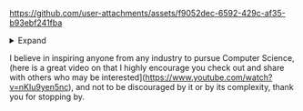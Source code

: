 


https://github.com/user-attachments/assets/f9052dec-6592-429c-af35-b93ebf241fba

<details><summary>Expand</summary>

The clip above is from the emulator that still exists here: https://mxoemu.info/ for The Matrix Online,
the assets from the original release no longer exist but the community has been able to recreate them as shown here...

(I also have a [this here](https://github.com/jimbrend/jimbrend) where I e-mailed to myself nearly all of my first homework to my own e-mail I self-hosted)</details>

I believe in inspiring anyone from any industry to pursue Computer Science, (here is a great video on that I highly encourage you check out and share with others who may be interested](https://www.youtube.com/watch?v=nKIu9yen5nc), and not to be discouraged by it or by its complexity, thank you for stopping by.
